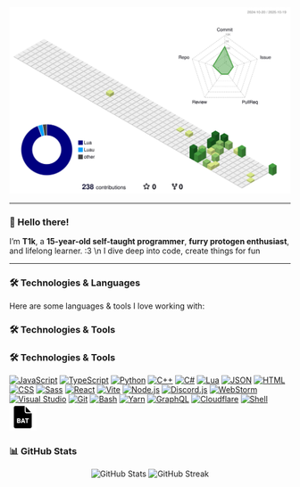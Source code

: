 <div align="center">
  <picture>
    <source media="(prefers-color-scheme: dark)" srcset="./profile-3d-contrib/profile-night-green.svg">
    <img alt="3D contribution graph" src="./profile-3d-contrib/profile-green.svg">
  </picture>
</div>

---

### 👋 Hello there!

I’m **T1k**, a **15-year-old self-taught programmer**, **furry protogen enthusiast**, and lifelong learner. :3 \n
I dive deep into code, create things for fun

---

### 🛠️ Technologies & Languages

Here are some languages & tools I love working with:

### 🛠️ Technologies & Tools

### 🛠️ Technologies & Tools

<p>
  <a href="https://developer.mozilla.org/en-US/docs/Web/JavaScript" target="_blank"><img src="https://skillicons.dev/icons?i=js" width="48" height="48" alt="JavaScript" /></a>
  <a href="https://www.typescriptlang.org/" target="_blank"><img src="https://skillicons.dev/icons?i=ts" width="48" height="48" alt="TypeScript" /></a>
  <a href="https://www.python.org/" target="_blank"><img src="https://skillicons.dev/icons?i=python" width="48" height="48" alt="Python" /></a>
  <a href="https://isocpp.org/" target="_blank"><img src="https://skillicons.dev/icons?i=cpp" width="48" height="48" alt="C++" /></a>
  <a href="https://learn.microsoft.com/en-us/dotnet/csharp/" target="_blank"><img src="https://skillicons.dev/icons?i=cs" width="48" height="48" alt="C#" /></a>
  <a href="https://www.lua.org/" target="_blank"><img src="https://skillicons.dev/icons?i=lua" width="48" height="48" alt="Lua" /></a>
  <a href="https://www.json.org/" target="_blank"><img src="https://skillicons.dev/icons?i=json" width="48" height="48" alt="JSON" /></a>
  <a href="https://developer.mozilla.org/en-US/docs/Web/HTML" target="_blank"><img src="https://skillicons.dev/icons?i=html" width="48" height="48" alt="HTML" /></a>
  <a href="https://developer.mozilla.org/en-US/docs/Web/CSS" target="_blank"><img src="https://skillicons.dev/icons?i=css" width="48" height="48" alt="CSS" /></a>
  <a href="https://sass-lang.com/" target="_blank"><img src="https://skillicons.dev/icons?i=sass" width="48" height="48" alt="Sass" /></a>
  <a href="https://react.dev/" target="_blank"><img src="https://skillicons.dev/icons?i=react" width="48" height="48" alt="React" /></a>
  <a href="https://vitejs.dev/" target="_blank"><img src="https://skillicons.dev/icons?i=vite" width="48" height="48" alt="Vite" /></a>
  <a href="https://nodejs.org/" target="_blank"><img src="https://skillicons.dev/icons?i=nodejs" width="48" height="48" alt="Node.js" /></a>
  <a href="https://discord.js.org/" target="_blank"><img src="https://skillicons.dev/icons?i=discordjs" width="48" height="48" alt="Discord.js" /></a>
  <a href="https://www.jetbrains.com/webstorm/" target="_blank"><img src="https://skillicons.dev/icons?i=webstorm" width="48" height="48" alt="WebStorm" /></a>
  <a href="https://visualstudio.microsoft.com/" target="_blank"><img src="https://skillicons.dev/icons?i=visualstudio" width="48" height="48" alt="Visual Studio" /></a>
  <a href="https://git-scm.com/" target="_blank"><img src="https://skillicons.dev/icons?i=git" width="48" height="48" alt="Git" /></a>
  <a href="https://www.gnu.org/software/bash/" target="_blank"><img src="https://skillicons.dev/icons?i=bash" width="48" height="48" alt="Bash" /></a>
  <a href="https://yarnpkg.com/" target="_blank"><img src="https://skillicons.dev/icons?i=yarn" width="48" height="48" alt="Yarn" /></a>
  <a href="https://graphql.org/" target="_blank"><img src="https://skillicons.dev/icons?i=graphql" width="48" height="48" alt="GraphQL" /></a>
  <a href="https://www.cloudflare.com/" target="_blank"><img src="https://skillicons.dev/icons?i=cloudflare" width="48" height="48" alt="Cloudflare" /></a>
  <a href="https://www.shellscript.sh/" target="_blank"><img src="https://skillicons.dev/icons?i=shell" width="48" height="48" alt="Shell" /></a>
  <a href="https://en.wikipedia.org/wiki/Batch_file" target="_blank"><img src="https://raw.githubusercontent.com/T1k-T1k/T1k-T1k/refs/heads/main/icons/bat.svg" width="48" height="48" alt="Batch" /></a>
</p>

### 📊 GitHub Stats

<div align="center">
  <img src="https://github-readme-stats.vercel.app/api?username=T1k-T1k&show_icons=true&theme=radical" alt="GitHub Stats" />
  <img src="https://github-readme-streak-stats.herokuapp.com/?user=T1k-T1k&theme=radical" alt="GitHub Streak" />
</div>

